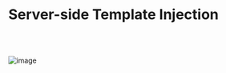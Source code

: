 <h1>Server-side Template Injection</h1>

<br>
<br>

![image](https://github.com/user-attachments/assets/c6ac7b28-cea2-4c0e-8317-1345aa891b99)
